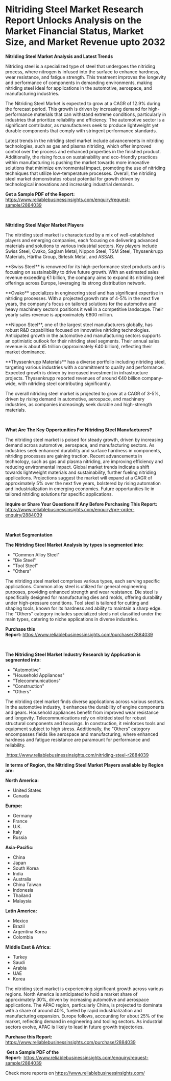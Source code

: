 <p><h1>Nitriding Steel Market Research Report Unlocks Analysis on the Market Financial Status, Market Size, and Market Revenue upto 2032</h1></p><p><strong>Nitriding Steel Market Analysis and Latest Trends</strong></p>
<p><p>Nitriding steel is a specialized type of steel that undergoes the nitriding process, where nitrogen is infused into the surface to enhance hardness, wear resistance, and fatigue strength. This treatment improves the longevity and performance of components in demanding environments, making nitriding steel ideal for applications in the automotive, aerospace, and manufacturing industries.</p><p>The Nitriding Steel Market is expected to grow at a CAGR of 12.9% during the forecast period. This growth is driven by increasing demand for high-performance materials that can withstand extreme conditions, particularly in industries that prioritize reliability and efficiency. The automotive sector is a significant contributor, as manufacturers seek to produce lightweight yet durable components that comply with stringent performance standards.</p><p>Latest trends in the nitriding steel market include advancements in nitriding technologies, such as gas and plasma nitriding, which offer improved control over the process and enhanced properties in the finished product. Additionally, the rising focus on sustainability and eco-friendly practices within manufacturing is pushing the market towards more innovative solutions that minimize environmental impact, promoting the use of nitriding techniques that utilize low-temperature processes. Overall, the nitriding steel market demonstrates robust potential for growth driven by technological innovations and increasing industrial demands.</p></p>
<p><strong>Get a Sample PDF of the Report:&nbsp;</strong> <a href="https://www.reliablebusinessinsights.com/enquiry/request-sample/2884039?utm_campaign=2768&utm_medium=2&utm_source=Github&utm_content=ia&utm_term=13032025&utm_id=nitriding-steel">https://www.reliablebusinessinsights.com/enquiry/request-sample/2884039</a></p>
<p>&nbsp;</p>
<p><strong>Nitriding Steel Major Market Players</strong></p>
<p><p>The nitriding steel market is characterized by a mix of well-established players and emerging companies, each focusing on delivering advanced materials and solutions to various industrial sectors. Key players include Swiss Steel, Ovako, Saglam Metal, Nippon Steel, TSM Steel, Thyssenkrupp Materials, Härtha Group, Birlesik Metal, and ASSAB.</p><p>**Swiss Steel** is renowned for its high-performance steel products and is focusing on sustainability to drive future growth. With an estimated sales revenue exceeding €1 billion, the company aims to expand its nitriding steel offerings across Europe, leveraging its strong distribution network.</p><p>**Ovako** specializes in engineering steel and has significant expertise in nitriding processes. With a projected growth rate of 4-5% in the next five years, the company's focus on tailored solutions for the automotive and heavy machinery sectors positions it well in a competitive landscape. Their yearly sales revenue is approximately €800 million.</p><p>**Nippon Steel**, one of the largest steel manufacturers globally, has robust R&D capabilities focused on innovative nitriding technologies. Anticipated growth in the automotive and manufacturing sectors supports an optimistic outlook for their nitriding steel segments. Their annual sales revenue is about ¥5 trillion (approximately €40 billion), reflecting their market dominance.</p><p>**Thyssenkrupp Materials** has a diverse portfolio including nitriding steel, targeting various industries with a commitment to quality and performance. Expected growth is driven by increased investment in infrastructure projects. Thyssenkrupp reported revenues of around €40 billion company-wide, with nitriding steel contributing significantly.</p><p>The overall nitriding steel market is projected to grow at a CAGR of 3-5%, driven by rising demand in automotive, aerospace, and machinery industries, as companies increasingly seek durable and high-strength materials.</p></p>
<p>&nbsp;</p>
<p><strong>What Are The Key Opportunities For Nitriding Steel Manufacturers?</strong></p>
<p><p>The nitriding steel market is poised for steady growth, driven by increasing demand across automotive, aerospace, and manufacturing sectors. As industries seek enhanced durability and surface hardness in components, nitriding processes are gaining traction. Recent advancements in technology, such as gas and plasma nitriding, are improving efficiency and reducing environmental impact. Global market trends indicate a shift towards lightweight materials and sustainability, further fueling nitriding applications. Projections suggest the market will expand at a CAGR of approximately 5% over the next five years, bolstered by rising automation and industrialization in emerging economies. Future opportunities lie in tailored nitriding solutions for specific applications.</p></p>
<p><strong>Inquire or Share Your Questions If Any Before Purchasing This Report:</strong> <a href="https://www.reliablebusinessinsights.com/enquiry/pre-order-enquiry/2884039?utm_campaign=2768&utm_medium=2&utm_source=Github&utm_content=ia&utm_term=13032025&utm_id=nitriding-steel">https://www.reliablebusinessinsights.com/enquiry/pre-order-enquiry/2884039</a></p>
<p>&nbsp;</p>
<p><strong>Market Segmentation</strong></p>
<p><strong>The Nitriding Steel Market Analysis by types is segmented into:</strong></p>
<p><ul><li>"Common Alloy Steel"</li><li>"Die Steel"</li><li>"Tool Steel"</li><li>"Others"</li></ul></p>
<p><p>The nitriding steel market comprises various types, each serving specific applications. Common alloy steel is utilized for general engineering purposes, providing enhanced strength and wear resistance. Die steel is specifically designed for manufacturing dies and molds, offering durability under high-pressure conditions. Tool steel is tailored for cutting and shaping tools, known for its hardness and ability to maintain a sharp edge. The "Others" category includes specialized steels not classified under the main types, catering to niche applications in diverse industries.</p></p>
<p><strong>Purchase this Report:&nbsp;</strong><a href="https://www.reliablebusinessinsights.com/purchase/2884039?utm_campaign=2768&utm_medium=2&utm_source=Github&utm_content=ia&utm_term=13032025&utm_id=nitriding-steel">https://www.reliablebusinessinsights.com/purchase/2884039</a></p>
<p>&nbsp;</p>
<p><strong>The Nitriding Steel Market Industry Research by Application is segmented into:</strong></p>
<p><ul><li>"Automotive"</li><li>"Household Appliances"</li><li>"Telecommunications"</li><li>"Construction"</li><li>"Others"</li></ul></p>
<p><p>The nitriding steel market finds diverse applications across various sectors. In the automotive industry, it enhances the durability of engine components and gears. Household appliances benefit from improved wear resistance and longevity. Telecommunications rely on nitrided steel for robust structural components and housings. In construction, it reinforces tools and equipment subject to high stress. Additionally, the "Others" category encompasses fields like aerospace and manufacturing, where enhanced hardness and fatigue resistance are paramount for performance and reliability.</p></p>
<p><a href="https://www.reliablebusinessinsights.com/nitriding-steel-r2884039?utm_campaign=2768&utm_medium=2&utm_source=Github&utm_content=ia&utm_term=13032025&utm_id=nitriding-steel">&nbsp;https://www.reliablebusinessinsights.com/nitriding-steel-r2884039</a></p>
<p><strong>In terms of Region, the Nitriding Steel Market Players available by Region are:</strong></p>
<p>
    <p> <strong> North America: </strong>
        <ul>
            <li>United States</li>
            <li>Canada</li>
        </ul>
        </p> 
    <p> <strong> Europe: </strong>
        <ul>
            <li>Germany</li>
            <li>France</li>
            <li>U.K.</li>
            <li>Italy</li>
            <li>Russia</li>
        </ul>
        </p> 
    <p> <strong> Asia-Pacific: </strong>
        <ul>
            <li>China</li>
            <li>Japan</li>
            <li>South Korea</li>
            <li>India</li>
            <li>Australia</li>
            <li>China Taiwan</li>
            <li>Indonesia</li>
            <li>Thailand</li>
            <li>Malaysia</li>
        </ul>
        </p> 
    <p> <strong> Latin America: </strong>
        <ul>
            <li>Mexico</li>
            <li>Brazil</li>
            <li>Argentina Korea</li>
            <li>Colombia</li>
        </ul>
        </p> 
    <p> <strong> Middle East & Africa: </strong>
        <ul>
            <li>Turkey</li>
            <li>Saudi</li>
            <li>Arabia</li>
            <li>UAE</li>
            <li>Korea</li>
        </ul>
    </p>
    </p>
<p><p>The nitriding steel market is experiencing significant growth across various regions. North America is anticipated to hold a market share of approximately 30%, driven by increasing automotive and aerospace applications. The APAC region, particularly China, is projected to dominate with a share of around 40%, fueled by rapid industrialization and manufacturing expansion. Europe follows, accounting for about 25% of the market, reflecting demand in engineering and tooling sectors. As industrial sectors evolve, APAC is likely to lead in future growth trajectories.</p></p>
<p><strong>Purchase this Report: </strong><a href="https://www.reliablebusinessinsights.com/purchase/2884039?utm_campaign=2768&utm_medium=2&utm_source=Github&utm_content=ia&utm_term=13032025&utm_id=nitriding-steel">https://www.reliablebusinessinsights.com/purchase/2884039</a></p>
<p>&nbsp;<strong>Get a Sample PDF of the Report:&nbsp;&nbsp;</strong><a href="https://www.reliablebusinessinsights.com/enquiry/request-sample/2884039?utm_campaign=2768&utm_medium=2&utm_source=Github&utm_content=ia&utm_term=13032025&utm_id=nitriding-steel">https://www.reliablebusinessinsights.com/enquiry/request-sample/2884039</a></p>
<p><strong></strong></p>
<p>Check more reports on <a href="https://www.reliablebusinessinsights.com/?utm_campaign=2768&utm_medium=2&utm_source=Github&utm_content=ia&utm_term=13032025&utm_id=nitriding-steel">https://www.reliablebusinessinsights.com/</a></p>